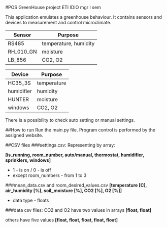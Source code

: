 #POS GreenHouse project
ETI IDIO mgr I sem

This application emulates a greenhouse behaviour. It contains sensors and devices to
measurement and control microclimate.

Sensor | Purpose
------------ | -------------
RS485 | temperature, humidity
RH_010_GN | moisture
LB_856 | CO2, O2

Device | Purpose
------------ | -------------
HC35_3S | temperature
humidifier | humidity
HUNTER | moisture
windows | CO2, O2

There is a possibility to check auto setting or manual settings.

##How to run
Run the main.py file. Program control is performed by the assigned website.

##CSV files
###settings.csv:
Representing by array:

**[is_running, room_number, auto/manual, thermostat, humidifier, sprinklers, windows]**

* 1 - is on / 0 - is off
* except room_numbers - from 1 to 3

###mean_data.csv and room_desired_values.csv
**[temperature [C], air_humidity [%], soil_moisture [%], CO2 [%], O2 [%]]**
* data type - floats

###data csv files:
CO2 and O2 have two values in arrays **[float, float]**

others have five values **[float, float, float, float, float]**
